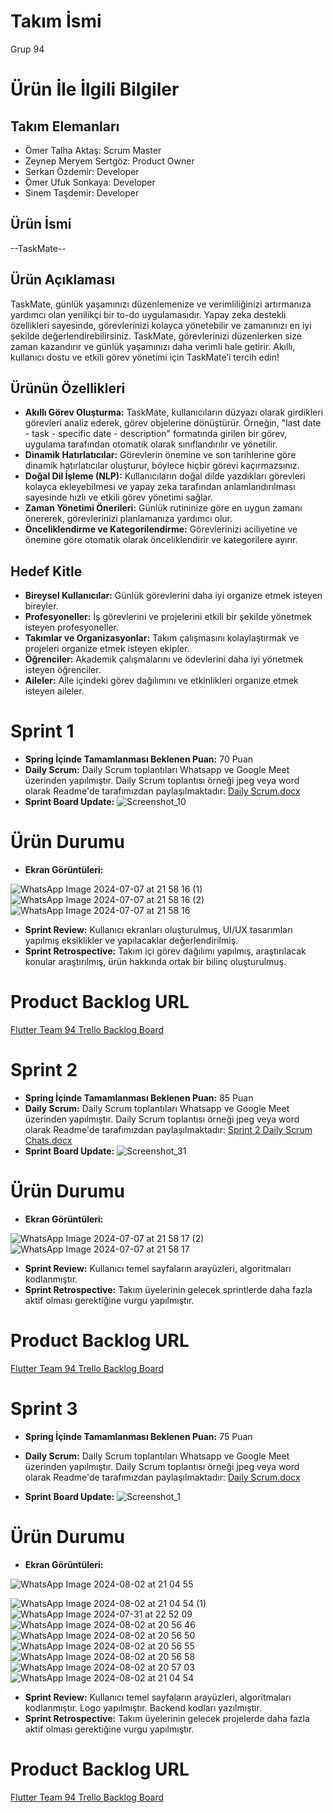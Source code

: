# Takım İsmi
Grup 94
# Ürün İle İlgili Bilgiler
## Takım Elemanları
* Ömer Talha Aktaş: Scrum Master
* Zeynep Meryem Sertgöz: Product Owner
* Serkan Özdemir: Developer
* Ömer Ufuk Sonkaya: Developer
* Sinem Taşdemir: Developer
## Ürün İsmi
--TaskMate--
## Ürün Açıklaması
TaskMate, günlük yaşamınızı düzenlemenize ve verimliliğinizi artırmanıza yardımcı olan yenilikçi bir to-do uygulamasıdır. Yapay zeka destekli özellikleri sayesinde, görevlerinizi kolayca yönetebilir ve zamanınızı en iyi şekilde değerlendirebilirsiniz. TaskMate, görevlerinizi düzenlerken size zaman kazandırır ve günlük yaşamınızı daha verimli hale getirir. Akıllı, kullanıcı dostu ve etkili görev yönetimi için TaskMate’i tercih edin!
## Ürünün Özellikleri
* **Akıllı Görev Oluşturma:** TaskMate, kullanıcıların düzyazı olarak girdikleri görevleri analiz ederek, görev objelerine dönüştürür. Örneğin, "last date - task - specific date - description" formatında girilen bir görev, uygulama tarafından otomatik olarak sınıflandırılır ve yönetilir.
* **Dinamik Hatırlatıcılar:** Görevlerin önemine ve son tarihlerine göre dinamik hatırlatıcılar oluşturur, böylece hiçbir görevi kaçırmazsınız.
* **Doğal Dil İşleme (NLP):** Kullanıcıların doğal dilde yazdıkları görevleri kolayca ekleyebilmesi ve yapay zeka tarafından anlamlandırılması sayesinde hızlı ve etkili görev yönetimi sağlar.
* **Zaman Yönetimi Önerileri:** Günlük rutininize göre en uygun zamanı önererek, görevlerinizi planlamanıza yardımcı olur.
* **Önceliklendirme ve Kategorilendirme:** Görevlerinizi aciliyetine ve önemine göre otomatik olarak önceliklendirir ve kategorilere ayırır.
## Hedef Kitle
* **Bireysel Kullanıcılar:** Günlük görevlerini daha iyi organize etmek isteyen bireyler.
* **Profesyoneller:** İş görevlerini ve projelerini etkili bir şekilde yönetmek isteyen profesyoneller.
* **Takımlar ve Organizasyonlar:** Takım çalışmasını kolaylaştırmak ve projeleri organize etmek isteyen ekipler.
* **Öğrenciler:** Akademik çalışmalarını ve ödevlerini daha iyi yönetmek isteyen öğrenciler.
* **Aileler:** Aile içindeki görev dağılımını ve etkinlikleri organize etmek isteyen aileler.
# Sprint 1
* **Spring İçinde Tamamlanması Beklenen Puan:** 70 Puan
* **Daily Scrum:** Daily Scrum toplantıları Whatsapp ve Google Meet üzerinden yapılmıştır. Daily Scrum toplantısı örneği jpeg veya word olarak Readme'de tarafımızdan paylaşılmaktadır: [Daily Scrum.docx](https://github.com/user-attachments/files/16120625/Daily.Scrum.docx)
* **Sprint Board Update:** ![Screenshot_10](https://github.com/omertalhaaktas/Grup94/assets/115927548/9494df54-8c44-403e-ae64-f94bbde3a6a4)
# Ürün Durumu
* **Ekran Görüntüleri:**

![WhatsApp Image 2024-07-07 at 21 58 16 (1)](https://github.com/omertalhaaktas/Grup94/assets/115927548/fe44e76e-4fde-4d0c-8556-1d8c289838dd)
![WhatsApp Image 2024-07-07 at 21 58 16 (2)](https://github.com/omertalhaaktas/Grup94/assets/115927548/ccdbbcc3-ad8d-4090-8236-5ba271c52e4e)
![WhatsApp Image 2024-07-07 at 21 58 16](https://github.com/omertalhaaktas/Grup94/assets/115927548/9abeeeaa-2fe9-48d5-baee-2611010554ca)

* **Sprint Review:** Kullanıcı ekranları oluşturulmuş, UI/UX tasarımları yapılmış eksiklikler ve yapılacaklar değerlendirilmiş.
* **Sprint Retrospective:** Takım içi görev dağılımı yapılmış, araştırılacak konular araştırılmış, ürün hakkında ortak bir bilinç oluşturulmuş.
# Product Backlog URL
[Flutter Team 94 Trello Backlog Board](https://trello.com/invite/b/i8fZ36oC/ATTIfacff3f016df4d15b15e14956e1e43f80E921D59/grup94)

# Sprint 2
* **Spring İçinde Tamamlanması Beklenen Puan:** 85 Puan
* **Daily Scrum:** Daily Scrum toplantıları Whatsapp ve Google Meet üzerinden yapılmıştır. Daily Scrum toplantısı örneği jpeg veya word olarak Readme'de tarafımızdan paylaşılmaktadır: [Sprint 2 Daily Scrum Chats.docx](https://github.com/user-attachments/files/16322179/Sprint.2.Daily.Scrum.Chats.docx)
* **Sprint Board Update:** ![Screenshot_31](https://github.com/user-attachments/assets/6efb05df-734d-4ab4-bfd1-218688cf4762)

# Ürün Durumu
* **Ekran Görüntüleri:**

![WhatsApp Image 2024-07-07 at 21 58 17 (2)](https://github.com/omertalhaaktas/Grup94/assets/115927548/0384d913-91c2-40b3-8ea4-04f2e842194e)
![WhatsApp Image 2024-07-07 at 21 58 17](https://github.com/omertalhaaktas/Grup94/assets/115927548/9c549e9b-02e2-4ac1-9467-7c4c0c239145)

* **Sprint Review:** Kullanıcı temel sayfaların arayüzleri, algoritmaları kodlanmıştır. 
* **Sprint Retrospective:** Takım üyelerinin gelecek sprintlerde daha fazla aktif olması gerektiğine vurgu yapılmıştır.

# Product Backlog URL
[Flutter Team 94 Trello Backlog Board](https://trello.com/invite/b/i8fZ36oC/ATTIfacff3f016df4d15b15e14956e1e43f80E921D59/grup94)


# Sprint 3
* **Spring İçinde Tamamlanması Beklenen Puan:** 75 Puan
* **Daily Scrum:** Daily Scrum toplantıları Whatsapp ve Google Meet üzerinden yapılmıştır. Daily Scrum toplantısı örneği jpeg veya word olarak Readme'de tarafımızdan paylaşılmaktadır: [Daily Scrum.docx](https://github.com/user-attachments/files/16474413/Daily.Scrum.docx)

* **Sprint Board Update:** ![Screenshot_1](https://github.com/user-attachments/assets/2044a12e-143a-4603-a3f8-58b596d39114)

# Ürün Durumu
* **Ekran Görüntüleri:**

![WhatsApp Image 2024-08-02 at 21 04 55](https://github.com/user-attachments/assets/7c6603d3-8a36-434c-a16c-49a25ca277b4)

![WhatsApp Image 2024-08-02 at 21 04 54 (1)](https://github.com/user-attachments/assets/c8a906b8-1736-4e53-b26f-98947ca342c7)
![WhatsApp Image 2024-07-31 at 22 52 09](https://github.com/user-attachments/assets/189dbd64-036b-4eed-bade-a8f70b20ad57)
![WhatsApp Image 2024-08-02 at 20 56 46](https://github.com/user-attachments/assets/b7d7e1c1-c9d4-4e34-b13c-31126c140d0b)
![WhatsApp Image 2024-08-02 at 20 56 50](https://github.com/user-attachments/assets/b572ca08-498a-4982-9d10-a6590ddf1965)
![WhatsApp Image 2024-08-02 at 20 56 55](https://github.com/user-attachments/assets/a8e81ab4-32a7-4c4e-84d4-f32b7fc72fa9)
![WhatsApp Image 2024-08-02 at 20 56 58](https://github.com/user-attachments/assets/29c3b516-4da0-4f5d-b03d-b31e8bd33dd7)![WhatsApp Image 2024-08-02 at 20 57 03](https://github.com/user-attachments/assets/b268180f-5b50-4001-be52-c66a51b75782)
![WhatsApp Image 2024-08-02 at 21 04 54](https://github.com/user-attachments/assets/1e4cbf83-3546-40c9-974a-f02f265ca05f)

* **Sprint Review:** Kullanıcı temel sayfaların arayüzleri, algoritmaları kodlanmıştır. Logo yapılmıştır. Backend kodları yazılmıştır. 
* **Sprint Retrospective:** Takım üyelerinin gelecek projelerde daha fazla aktif olması gerektiğine vurgu yapılmıştır.

# Product Backlog URL
[Flutter Team 94 Trello Backlog Board](https://trello.com/invite/b/i8fZ36oC/ATTIfacff3f016df4d15b15e14956e1e43f80E921D59/grup94)
